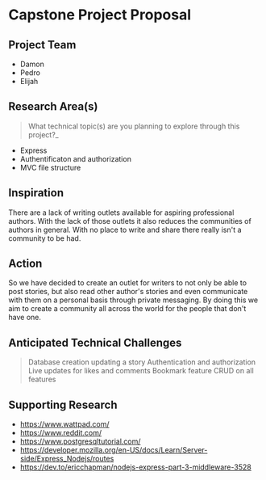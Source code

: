 # Capstone Project Proposal

## Project Team
* Damon 
* Pedro
* Elijah
  
## Research Area(s)
> What technical topic(s) are you planning to explore through this project?_
* Express
* Authentificaton and authorization
* MVC file structure


## Inspiration
There are a lack of writing outlets available for aspiring professional authors. With the lack of those outlets it also reduces the communities of authors in general. With no place to write and share there really isn't a community to be had. 
## Action
So we have decided to create an outlet for writers to not only be able to post stories, but also read other author's stories and even communicate with them on a personal basis through private messaging. By doing this we aim to create a community all across the world for the people that don't have one.
## Anticipated Technical Challenges
> Database creation
> updating a story
> Authentication and authorization
> Live updates for likes and comments
> Bookmark feature 
> CRUD on all features

## Supporting Research
* https://www.wattpad.com/
* https://www.reddit.com/
* https://www.postgresqltutorial.com/
* https://developer.mozilla.org/en-US/docs/Learn/Server-side/Express_Nodejs/routes
* https://dev.to/ericchapman/nodejs-express-part-3-middleware-3528

##

